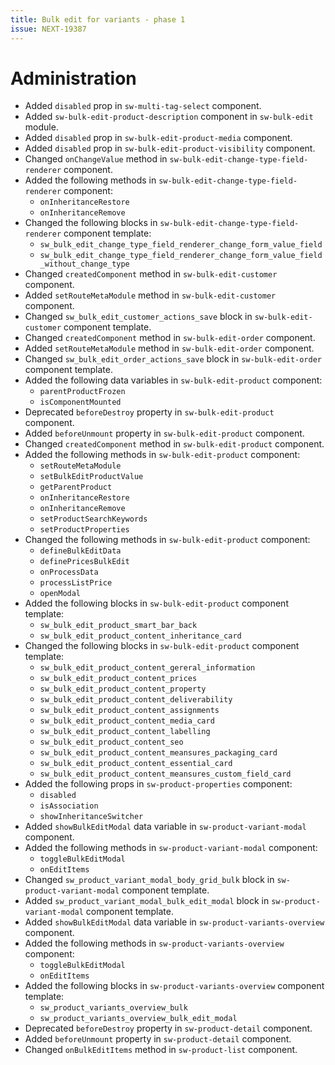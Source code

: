 ```yaml
---
title: Bulk edit for variants - phase 1
issue: NEXT-19387
---
```

# Administration
* Added `disabled` prop in `sw-multi-tag-select` component.
* Added `sw-bulk-edit-product-description` component in `sw-bulk-edit` module.
* Added `disabled` prop in `sw-bulk-edit-product-media` component.
* Added `disabled` prop in `sw-bulk-edit-product-visibility` component.
* Changed `onChangeValue` method in `sw-bulk-edit-change-type-field-renderer` component.
* Added the following methods in `sw-bulk-edit-change-type-field-renderer` component:
    * `onInheritanceRestore`
    * `onInheritanceRemove`
* Changed the following blocks in `sw-bulk-edit-change-type-field-renderer` component template:
    * `sw_bulk_edit_change_type_field_renderer_change_form_value_field`
    * `sw_bulk_edit_change_type_field_renderer_change_form_value_field_without_change_type`
* Changed `createdComponent` method in `sw-bulk-edit-customer` component.
* Added `setRouteMetaModule` method in `sw-bulk-edit-customer` component.
* Changed `sw_bulk_edit_customer_actions_save` block in `sw-bulk-edit-customer` component template.
* Changed `createdComponent` method in `sw-bulk-edit-order` component.
* Added `setRouteMetaModule` method in `sw-bulk-edit-order` component.
* Changed `sw_bulk_edit_order_actions_save` block in `sw-bulk-edit-order` component template.
* Added the following data variables in `sw-bulk-edit-product` component:
    * `parentProductFrozen`
    * `isComponentMounted`
* Deprecated `beforeDestroy` property in `sw-bulk-edit-product` component.
* Added `beforeUnmount` property in `sw-bulk-edit-product` component.
* Changed `createdComponent` method in `sw-bulk-edit-product` component.
* Added the following methods in `sw-bulk-edit-product` component:
    * `setRouteMetaModule`
    * `setBulkEditProductValue`
    * `getParentProduct`
    * `onInheritanceRestore`
    * `onInheritanceRemove`
    * `setProductSearchKeywords`
    * `setProductProperties`
* Changed the following methods in `sw-bulk-edit-product` component:
    * `defineBulkEditData`
    * `definePricesBulkEdit`
    * `onProcessData`
    * `processListPrice`
    * `openModal`
* Added the following blocks in `sw-bulk-edit-product` component template:
    * `sw_bulk_edit_product_smart_bar_back`
    * `sw_bulk_edit_product_content_inheritance_card`
* Changed the following blocks in `sw-bulk-edit-product` component template:
    * `sw_bulk_edit_product_content_gereral_information`
    * `sw_bulk_edit_product_content_prices`
    * `sw_bulk_edit_product_content_property`
    * `sw_bulk_edit_product_content_deliverability`
    * `sw_bulk_edit_product_content_assignments`
    * `sw_bulk_edit_product_content_media_card`
    * `sw_bulk_edit_product_content_labelling`
    * `sw_bulk_edit_product_content_seo`
    * `sw_bulk_edit_product_content_meansures_packaging_card`
    * `sw_bulk_edit_product_content_essential_card`
    * `sw_bulk_edit_product_content_meansures_custom_field_card`
* Added the following props in `sw-product-properties` component:
    * `disabled`
    * `isAssociation`
    * `showInheritanceSwitcher`
* Added `showBulkEditModal` data variable in `sw-product-variant-modal` component.
* Added the following methods in `sw-product-variant-modal` component:
    * `toggleBulkEditModal`
    * `onEditItems`
* Changed `sw_product_variant_modal_body_grid_bulk` block in `sw-product-variant-modal` component template.
* Added `sw_product_variant_modal_bulk_edit_modal` block in `sw-product-variant-modal` component template.
* Added `showBulkEditModal` data variable in `sw-product-variants-overview` component.
* Added the following methods in `sw-product-variants-overview` component:
    * `toggleBulkEditModal`
    * `onEditItems`
* Added the following blocks in `sw-product-variants-overview` component template:
    * `sw_product_variants_overview_bulk`
    * `sw_product_variants_overview_bulk_edit_modal`
* Deprecated `beforeDestroy` property in `sw-product-detail` component.
* Added `beforeUnmount` property in `sw-product-detail` component.
* Changed `onBulkEditItems` method in `sw-product-list` component.
